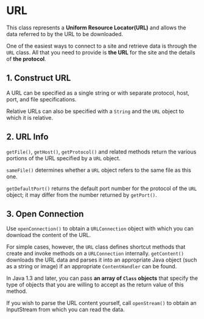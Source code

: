 # URL

This class represents a **Uniform Resource Locator(URL)** and allows the data referred to by the URL to be downloaded. 

One of the easiest ways to connect to a site and retrieve data is through the `URL` class. All that you need to provide is **the URL** for the site and the details of **the protocol**.

## 1. Construct URL

A URL can be specified as a single string or with separate protocol, host, port, and file specifications.

Relative URLs can also be specified with a `String` and the `URL` object to which it is relative.

## 2. URL Info

`getFile()`, `getHost()`, `getProtocol()` and related methods return the various portions of the URL specified by a `URL` object.

`sameFile()` determines whether a `URL` object refers to the same file as this one.

`getDefaultPort()` returns the default port number for the protocol of the `URL` object; it may differ from the number returned by `getPort()`.

## 3. Open Connection

Use `openConnection()` to obtain a `URLConnection` object with which you can download the content of the URL.

For simple cases, however, the `URL` class defines shortcut methods that create and invoke methods on a `URLConnection` internally. `getContent()` downloads the URL data and parses it into an appropriate Java object (such as a string or image) if an appropriate `ContentHandler` can be found.

In Java 1.3 and later, you can pass **an array of `Class` objects** that specify the type of objects that you are willing to accept as the return value of this method.

If you wish to parse the URL content yourself, call `openStream()` to obtain an InputStream from which you can read the data.





